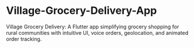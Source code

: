 # Village-Grocery-Delivery-App
Village Grocery Delivery: A Flutter app simplifying grocery shopping for rural communities with intuitive UI, voice orders, geolocation, and animated order tracking.
